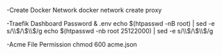 -Create Docker Network
docker network create proxy

-Traefik Dashboard Password & .env
echo $(htpasswd -nB root) | sed -e s/\\$/\\$\\$/g
echo $(htpasswd -nb root 25122000) | sed -e s/\\$/\\$\\$/g

-Acme File Permission
chmod 600 acme.json
